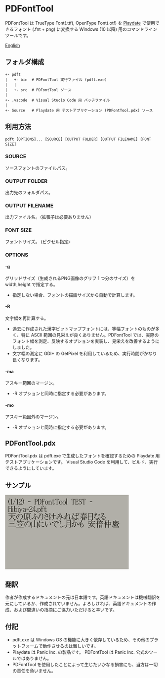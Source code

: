 # PDFontTool

PDFontTool は TrueType Font(.ttf), OpenType Font(.otf) を [Playdate](https://play.date/jp/) で使用できるフォント (.fnt + png) に変換する Windows (10 以降) 用のコマンドラインツールです。

[English](Readme.md)

## フォルダ構成
```
+- pdft
|   +- bin  # PDFontTool 実行ファイル (pdft.exe)
|   |
|   +- src  # PDFontTool ソース
|
+- .vscode  # Visual Stucio Code 用 バッチファイル
|
+- Source   # Playdate 用 テストアプリケーション (PDFontTool.pdx) ソース
```

## 利用方法
```
pdft [OPTIONS]... [SOURCE] [OUTPUT FOLDER] [OUTPUT FILENAME] [FONT SIZE]
```

### SOURCE
ソースフォントのファイルパス。

### OUTPUT FOLDER
出力先のフォルダパス。

### OUTPUT FILENAME
出力ファイル名。（拡張子は必要ありません）

### FONT SIZE
フォントサイズ。 (ピクセル指定)

### OPTIONS

#### -g
グリッドサイズ（生成されるPNG画像のグリフ 1 つ分のサイズ）を width,height で指定する。
- 指定しない場合、フォントの描画サイズから自動で計算します。

#### -R
文字幅を再計算する。
- 過去に作成された漢字ビットマップフォントには、等幅フォントのものが多く、特に ASCII 範囲の見栄えが良くありません。PDFontTool では、実際のフォント幅を測定、反映するオプションを実装し、見栄えを改善するようにしました。
- 文字幅の測定に GDI+ の GetPixel を利用しているため、実行時間がかなり長くなります。

#### -ma
アスキー範囲のマージン。
- -R オプションと同時に指定する必要があります。

#### -mo
アスキー範囲外のマージン。
- -R オプションと同時に指定する必要があります。

## PDFontTool.pdx
PDFontTool.pdx は pdft.exe で生成したフォントを確認するための Playdate 用テストアプリケーションです。
Visual Studio Code を利用して、ビルド、実行できるようにしています。

## サンプル
![PDFontTool](PDFontTool.gif)

## 翻訳
作者が作成するドキュメントの元は日本語です。英語ドキュメントは機械翻訳を元にしているか、作成されていません。よろしければ、英語ドキュメントの作成、および間違いの指摘にご協力いただけると幸いです。

## 付記
- pdft.exe は Windows OS の機能に大きく依存しているため、その他のプラットフォームで動作させるのは難しいです。
- Playdate は Panic Inc. の製品です。 PDFontTool は Panic Inc. 公式のツールではありません。
- PDFontTool を使用したことによって生じたいかなる損害にも、当方は一切の責任を負いません。

